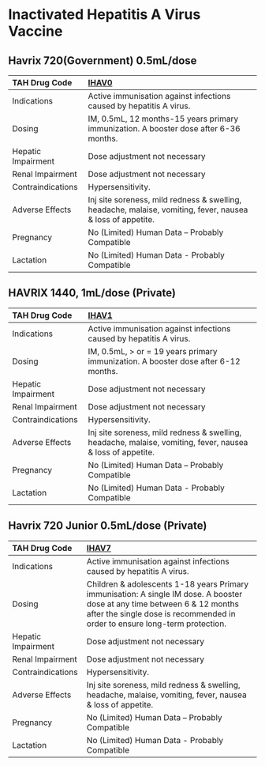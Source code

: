 # Inactivated Hepatitis A Virus Vaccine

## Havrix 720(Government) 0.5mL/dose

| TAH Drug Code      | [IHAV0](https://www.tahsda.org.tw/drugs/hissearch.php?drug_code=IHAV0)                                     |
|:-------------------|:-----------------------------------------------------------------------------------------------------------|
| Indications        | Active immunisation against infections caused by hepatitis A virus.                                        |
| Dosing             | IM, 0.5mL, 12 months-15 years primary immunization. A booster dose after 6-36 months.                      |
| Hepatic Impairment | Dose adjustment not necessary                                                                              |
| Renal Impairment   | Dose adjustment not necessary                                                                              |
| Contraindications  | Hypersensitivity.                                                                                          |
| Adverse Effects    | Inj site soreness, mild redness & swelling, headache, malaise, vomiting, fever, nausea & loss of appetite. |
| Pregnancy          | No (Limited) Human Data – Probably Compatible                                                              |
| Lactation          | No (Limited) Human Data - Probably Compatible                                                              |

## HAVRIX 1440, 1mL/dose (Private)

| TAH Drug Code      | [IHAV1](https://www.tahsda.org.tw/drugs/hissearch.php?drug_code=IHAV1)                                     |
|:-------------------|:-----------------------------------------------------------------------------------------------------------|
| Indications        | Active immunisation against infections caused by hepatitis A virus.                                        |
| Dosing             | IM, 0.5mL, > or = 19 years primary immunization. A booster dose after 6-12 months.                         |
| Hepatic Impairment | Dose adjustment not necessary                                                                              |
| Renal Impairment   | Dose adjustment not necessary                                                                              |
| Contraindications  | Hypersensitivity.                                                                                          |
| Adverse Effects    | Inj site soreness, mild redness & swelling, headache, malaise, vomiting, fever, nausea & loss of appetite. |
| Pregnancy          | No (Limited) Human Data – Probably Compatible                                                              |
| Lactation          | No (Limited) Human Data - Probably Compatible                                                              |

## Havrix 720 Junior 0.5mL/dose (Private)

| TAH Drug Code      | [IHAV7](https://www.tahsda.org.tw/drugs/hissearch.php?drug_code=IHAV7)                                                                                                                                   |
|:-------------------|:---------------------------------------------------------------------------------------------------------------------------------------------------------------------------------------------------------|
| Indications        | Active immunisation against infections caused by hepatitis A virus.                                                                                                                                      |
| Dosing             | Children & adolescents 1-18 years Primary immunisation: A single IM dose. A booster dose at any time between 6 & 12 months after the single dose is recommended in order to ensure long-term protection. |
| Hepatic Impairment | Dose adjustment not necessary                                                                                                                                                                            |
| Renal Impairment   | Dose adjustment not necessary                                                                                                                                                                            |
| Contraindications  | Hypersensitivity.                                                                                                                                                                                        |
| Adverse Effects    | Inj site soreness, mild redness & swelling, headache, malaise, vomiting, fever, nausea & loss of appetite.                                                                                               |
| Pregnancy          | No (Limited) Human Data – Probably Compatible                                                                                                                                                            |
| Lactation          | No (Limited) Human Data - Probably Compatible                                                                                                                                                            |

